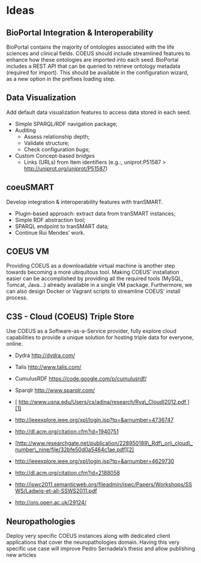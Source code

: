 # Ideas

## BioPortal Integration & Interoperability

BioPortal contains the majority of ontologies associated with the life sciences and clinical fields. COEUS should include streamlined features to enhance how these ontologies are imported into each seed. BioPortal includes a REST API that can be queried to retrieve ontology metadata (required for import).
This should be available in the configuration wizard, as a new option in the prefixes loading step.

## Data Visualization

Add default data visualization features to access data stored in each seed.

* Simple SPARQL/RDF navigation package;
* Auditing
	* Assess relationship depth;
	* Validate structure;
	* Check configuration *bugs*;
* Custom Concept-based *bridges*
	* Links (URLs) from Item identifiers (e.g.:, uniprot:P51587 \> http://uniprot.org/uniprot/P51587)

## coeuSMART

Develop integration & interoperability features with tranSMART.

* Plugin-based approach: extract data from tranSMART instances;
* Simple RDF abstraction tool;
* SPARQL endpoint to tranSMART data;
* Continue Rui Mendes’ work.

## COEUS VM

Providing COEUS as a downloadable virtual machine is another step towards becoming a more ubiquitous tool. Making COEUS’ installation easier can be accomplished by providing all the required tools (MySQL, Tomcat, Java…) already available in a single VM package.
Furthermore, we can also design Docker or Vagrant scripts to streamline COEUS’ install process.

## C3S - Cloud (COEUS) Triple Store

Use COEUS as a Software-as-a-Service provider, fully explore cloud capabilities to provide a unique solution for hosting triple data for everyone, online.

* Dydra http://dydra.com/
* Talis http://www.talis.com/
* CumulusRDF https://code.google.com/p/cumulusrdf/
* Sparqlr http://www.sparqlr.com/

* [ http://www.usna.edu/Users/cs/adina/research/Rya\_CloudI2012.pdf ][1]
* http://ieeexplore.ieee.org/xpl/login.jsp?tp=&arnumber=4736747
* http://dl.acm.org/citation.cfm?id=1940751
* [http://www.researchgate.net/publication/228950189\_Rdf\_on\_cloud\_number\_nine/file/32bfe50d0a5464c1ae.pdf][2]
* http://ieeexplore.ieee.org/xpl/login.jsp?tp=&arnumber=4629730
* http://dl.acm.org/citation.cfm?id=2188058
* http://iswc2011.semanticweb.org/fileadmin/iswc/Papers/Workshops/SSWS/Ladwig-et-all-SSWS2011.pdf
* http://oro.open.ac.uk/29124/

## Neuropathologies

Deploy very specific COEUS instances along with dedicated client applications that cover the neuropathologies domain. Having this very specific use case will improve Pedro Sernadela’s thesis and allow publishing new articles

[1]:	http://www.usna.edu/Users/cs/adina/research/Rya_CloudI2012.pdf "http://www.usna.edu/Users/cs/adina/research/Rya_CloudI2012.pdf"
[2]:	http://www.researchgate.net/publication/228950189_Rdf_on_cloud_number_nine/file/32bfe50d0a5464c1ae.pdf